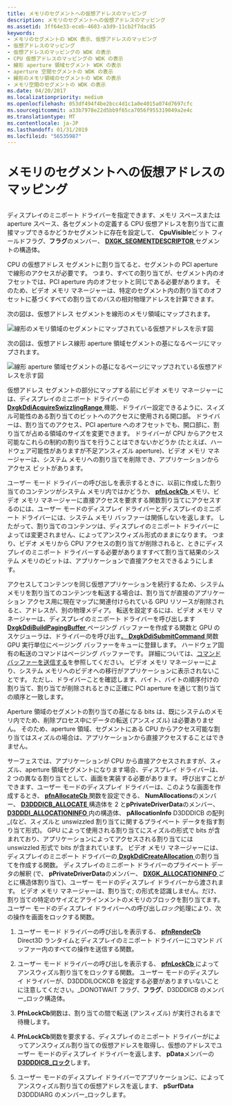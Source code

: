 ```yaml
---
title: メモリのセグメントへの仮想アドレスのマッピング
description: メモリのセグメントへの仮想アドレスのマッピング
ms.assetid: 3ff64e33-eceb-4603-a3d9-11cb2f7dac85
keywords:
- メモリのセグメントの WDK 表示、仮想アドレスのマッピング
- 仮想アドレスのマッピング
- 仮想アドレスのマッピングの WDK の表示
- CPU 仮想アドレスのマッピングの WDK の表示
- 線形 aperture 領域セグメント WDK の表示
- aperture 空間セグメントの WDK の表示
- 線形のメモリ領域のセグメントの WDK の表示
- メモリ空間のセグメントの WDK の表示
ms.date: 04/20/2017
ms.localizationpriority: medium
ms.openlocfilehash: 053df494f4be2bcc4d1c1a0e4015a074d7697cfc
ms.sourcegitcommit: a33b7978e22d5bb9f65ca7056f955319049a2e4c
ms.translationtype: MT
ms.contentlocale: ja-JP
ms.lasthandoff: 01/31/2019
ms.locfileid: "56535987"
---
```

# <a name="mapping-virtual-addresses-to-a-memory-segment"></a>メモリのセグメントへの仮想アドレスのマッピング


## <span id="ddk_mapping_virtual_addresses_to_a_memory_segment_gg"></span><span id="DDK_MAPPING_VIRTUAL_ADDRESSES_TO_A_MEMORY_SEGMENT_GG"></span>


ディスプレイのミニポート ドライバーを指定できます、メモリ スペースまたは aperture スペース、各セグメントの定義する CPU 仮想アドレスを割り当てに直接マップできるかどうかセグメントに存在を設定して、 **CpuVisible**ビット フィールドフラグ、**フラグ**のメンバー、 [ **DXGK\_SEGMENTDESCRIPTOR** ](https://msdn.microsoft.com/library/windows/hardware/ff562035)セグメントの構造体。

CPU の仮想アドレス セグメントに割り当てると、セグメントの PCI aperture で線形のアクセスが必要です。 つまり、すべての割り当てが、セグメント内のオフセットでは、PCI aperture 内のオフセットと同じである必要があります。 そのため、ビデオ メモリ マネージャーは、特定のセグメント内の割り当てのオフセットに基づくすべての割り当てのバスの相対物理アドレスを計算できます。

次の図は、仮想アドレス セグメントを線形のメモリ領域にマップされます。

![線形のメモリ領域のセグメントにマップされている仮想アドレスを示す図](images/vrtlmap.png)

次の図は、仮想アドレス線形 aperture 領域セグメントの基になるページにマップされます。

![線形 aperture 領域セグメントの基になるページにマップされている仮想アドレスを示す図](images/vrtlmap2.png)

仮想アドレス セグメントの部分にマップする前にビデオ メモリ マネージャーには、ディスプレイのミニポート ドライバーの[ **DxgkDdiAcquireSwizzlingRange** ](https://msdn.microsoft.com/library/windows/hardware/ff559582)機能、ドライバー設定できるように、スィズル可能性のある割り当てのビットへのアクセスに使用される開口部。 ドライバーは、割り当てのアクセス、PCI aperture へのオフセットでも、開口部に、割り当てが占める領域のサイズを変更できます。 ドライバーが CPU からアクセス可能なこれらの制約の割り当てを行うことはできないかどうか (たとえば、ハードウェア可能性がありますが不足アンスィズル aperture)、ビデオ メモリ マネージャーは、システム メモリへの割り当てを削除でき、アプリケーションからアクセス ビットがあります。

ユーザー モード ドライバーの呼び出しを表示するときに、以前に作成した割り当てのコンテンツがシステム メモリ内ではかどうか、 [ **pfnLockCb** ](https://msdn.microsoft.com/library/windows/hardware/ff568914)メモリ、ビデオ メモリ マネージャーに直接アクセスを要求する関数割り当てにアクセスするのには、ユーザー モードのディスプレイ ドライバーとディスプレイのミニポート ドライバーには、システム メモリ バッファーは関係しないを返します。 したがって、割り当てのコンテンツは、ディスプレイのミニポート ドライバーによっては変更されません、によってアンスウィズル形式のままになります。 つまり、ビデオ メモリから CPU アクセスの割り当てが削除されると、ときにディスプレイのミニポート ドライバーする必要がありますすべて割り当て結果のシステム メモリのビットは、アプリケーションで直接アクセスできるようにします。

アクセスしてコンテンツを同じ仮想アプリケーションを続行するため、システム メモリを割り当てのコンテンツを転送する場合は、割り当てが直接のアプリケーション アクセス用に現在マップに関連付けられている GPU リソースが削除されると、アドレスが、別の物理メディア。 転送を設定するには、ビデオ メモリ マネージャーは、ディスプレイのミニポート ドライバーを呼び出します[ **DxgkDdiBuildPagingBuffer** ](https://msdn.microsoft.com/library/windows/hardware/ff559587)ページング バッファーを作成する関数と GPU のスケジューラは、ドライバーのを呼び出す[。 **DxgkDdiSubmitCommand** ](https://msdn.microsoft.com/library/windows/hardware/ff560790)関数 GPU 実行単位にページング バッファーをキューに登録します。 ハードウェア固有の転送のコマンドはページング バッファーです。 詳細については、[コマンド バッファーを送信する](submitting-a-command-buffer.md)を参照してください。 ビデオ メモリ マネージャーにより、システム メモリへのビデオへの移行がアプリケーションに表示されないことです。 ただし、ドライバーことを確認します、バイト、バイトの順序付けの割り当て、割り当てが削除されるときに正確に PCI aperture を通じて割り当ての順序と一致します。

Aperture 領域のセグメントの割り当ての基になる bits は、既にシステムのメモリ内でため、削除プロセス中にデータの転送 (アンスィズル) は必要ありません。 そのため、aperture 領域、セグメントにある CPU からアクセス可能な割り当てはスィズルの場合は、アプリケーションから直接アクセスすることはできません。

サーフェスでは、アプリケーションが CPU から直接アクセスされますが、スィズル、aperture 領域セグメントになります場合、ディスプレイ ドライバーは、2 つの異なる割り当てとして、画面を実装する必要があります。 呼び出すことができます、ユーザー モードのディスプレイ ドライバーは、このような画面を作成するとき、 [ **pfnAllocateCb** ](https://msdn.microsoft.com/library/windows/hardware/ff568893)関数を設定できる、 **NumAllocations**のメンバー、 [**D3DDDICB\_ALLOCATE** ](https://msdn.microsoft.com/library/windows/hardware/ff544137)構造体を 2 と**pPrivateDriverData**のメンバー、 [ **D3DDDI\_ALLOCATIONINFO** ](https://msdn.microsoft.com/library/windows/hardware/ff544364)内の構造体、 **pAllocationInfo** D3DDDICB の配列\_(など、スィズルと unswizzled 割り当てに関するプライベート データを指す割り当て形式)。 GPU によって使用される割り当てにスィズルの形式で bits が含まれており、アプリケーションによってアクセスされる割り当てには unswizzled 形式で bits が含まれています。 ビデオ メモリ マネージャーには、ディスプレイのミニポート ドライバーの[ **DxgkDdiCreateAllocation** ](https://msdn.microsoft.com/library/windows/hardware/ff559606)の割り当てを作成する関数。 ディスプレイのミニポート ドライバーのプライベート データの解釈 (で、 **pPrivateDriverData**のメンバー、 [ **DXGK\_ALLOCATIONINFO** ](https://msdn.microsoft.com/library/windows/hardware/ff560960)ごとに構造体割り当て)、ユーザー モードのディスプレイ ドライバーから渡されます。 ビデオ メモリ マネージャーは、割り当て; の形式を認識しません。だけ、割り当ての特定のサイズとアラインメントのメモリのブロックを割り当てます。 ユーザー モードのディスプレイ ドライバーへの呼び出し*ロック*処理により、次の操作を画面をロックする関数。

1.  ユーザー モード ドライバーの呼び出しを表示する、 [ **pfnRenderCb** ](https://msdn.microsoft.com/library/windows/hardware/ff568923) Direct3D ランタイムとディスプレイのミニポート ドライバーにコマンド バッファー内のすべての操作を送信する関数。

2.  ユーザー モード ドライバーの呼び出しを表示する、 [ **pfnLockCb** ](https://msdn.microsoft.com/library/windows/hardware/ff568914)によってアンスウィズル割り当てをロックする関数。 ユーザー モードのディスプレイ ドライバーが、D3DDDILOCKCB を設定する必要がありますいないことに注意してください。\_DONOTWAIT フラグ、**フラグ**、D3DDDICB のメンバー\_ロック構造体。

3.  **PfnLockCb**関数は、割り当ての間で転送 (アンスィズル) が実行されるまで待機します。

4.  **PfnLockCb**関数を要求する、ディスプレイのミニポート ドライバーがによってアンスウィズル割り当ての仮想アドレスを取得し、仮想のアドレスでユーザー モードのディスプレイ ドライバーを返します、 **pData**メンバーの[ **D3DDDICB\_ロック**](https://msdn.microsoft.com/library/windows/hardware/ff544205)します。

5.  ユーザー モードのディスプレイ ドライバーでアプリケーションに、によってアンスウィズル割り当ての仮想アドレスを返します、 **pSurfData** D3DDDIARG のメンバー\_ロックします。

 

 





